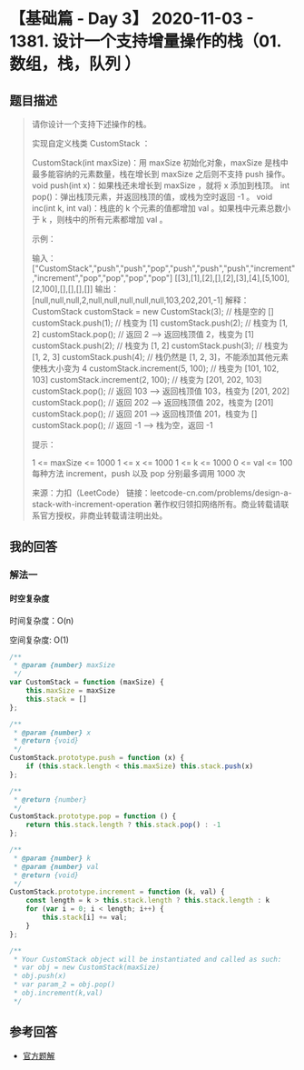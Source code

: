 # 【基础篇 - Day 3】 2020-11-03 - 1381. 设计一个支持增量操作的栈（01. 数组，栈，队列 ） 

## 题目描述

> 请你设计一个支持下述操作的栈。
>
> 实现自定义栈类 CustomStack ：
>
> CustomStack(int maxSize)：用 maxSize 初始化对象，maxSize 是栈中最多能容纳的元素数量，栈在增长到 maxSize 之后则不支持 push 操作。
> void push(int x)：如果栈还未增长到 maxSize ，就将 x 添加到栈顶。
> int pop()：弹出栈顶元素，并返回栈顶的值，或栈为空时返回 -1 。
> void inc(int k, int val)：栈底的 k 个元素的值都增加 val 。如果栈中元素总数小于 k ，则栈中的所有元素都增加 val 。
>
> 示例：
>
> 输入：
> ["CustomStack","push","push","pop","push","push","push","increment","increment","pop","pop","pop","pop"]
> [[3],[1],[2],[],[2],[3],[4],[5,100],[2,100],[],[],[],[]]
> 输出：
> [null,null,null,2,null,null,null,null,null,103,202,201,-1]
> 解释：
> CustomStack customStack = new CustomStack(3); // 栈是空的 []
> customStack.push(1); // 栈变为 [1]
> customStack.push(2); // 栈变为 [1, 2]
> customStack.pop(); // 返回 2 --> 返回栈顶值 2，栈变为 [1]
> customStack.push(2); // 栈变为 [1, 2]
> customStack.push(3); // 栈变为 [1, 2, 3]
> customStack.push(4); // 栈仍然是 [1, 2, 3]，不能添加其他元素使栈大小变为 4
> customStack.increment(5, 100); // 栈变为 [101, 102, 103]
> customStack.increment(2, 100); // 栈变为 [201, 202, 103]
> customStack.pop(); // 返回 103 --> 返回栈顶值 103，栈变为 [201, 202]
> customStack.pop(); // 返回 202 --> 返回栈顶值 202，栈变为 [201]
> customStack.pop(); // 返回 201 --> 返回栈顶值 201，栈变为 []
> customStack.pop(); // 返回 -1 --> 栈为空，返回 -1
>
> 提示：
>
> 1 <= maxSize <= 1000
> 1 <= x <= 1000
> 1 <= k <= 1000
> 0 <= val <= 100
> 每种方法 increment，push 以及 pop 分别最多调用 1000 次
>
> 来源：力扣（LeetCode）
> 链接：leetcode-cn.com/problems/design-a-stack-with-increment-operation
> 著作权归领扣网络所有。商业转载请联系官方授权，非商业转载请注明出处。

## 我的回答

### 解法一

#### 时空复杂度

时间复杂度：O(n)

空间复杂度:   O(1)

```js
/**
 * @param {number} maxSize
 */
var CustomStack = function (maxSize) {
    this.maxSize = maxSize
    this.stack = []
};

/** 
 * @param {number} x
 * @return {void}
 */
CustomStack.prototype.push = function (x) {
    if (this.stack.length < this.maxSize) this.stack.push(x)
};

/**
 * @return {number}
 */
CustomStack.prototype.pop = function () {
    return this.stack.length ? this.stack.pop() : -1
};

/** 
 * @param {number} k 
 * @param {number} val
 * @return {void}
 */
CustomStack.prototype.increment = function (k, val) {
    const length = k > this.stack.length ? this.stack.length : k
    for (var i = 0; i < length; i++) {
        this.stack[i] += val;
    }
};

/**
 * Your CustomStack object will be instantiated and called as such:
 * var obj = new CustomStack(maxSize)
 * obj.push(x)
 * var param_2 = obj.pop()
 * obj.increment(k,val)
 */
```



## 参考回答

- [官方题解](https://github.com/leetcode-pp/91alg-2/blob/master/solution/basic/1381.design-a-stack-with-increment-operation.md)
